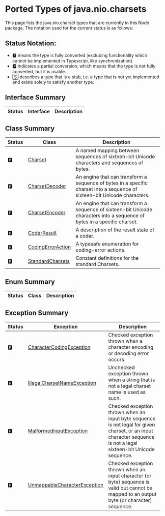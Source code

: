 # Ported Types of java.nio.charsets

This page lists the java.nio.charset types that are currently in this Node package. The notation used for the current status is as follows:

## Status Notation:
- 🅵 means the type is fully converted (excluding functionality which cannot be implemented in Typescript, like synchronization).
- 🅿 indicates a partial conversion, which means that the type is not fully converted, but it is usable.
- 🅂 describes a type that is a stub, i.e. a type that is not yet implemented and exists solely to satisfy another type.

## Interface Summary

|Status|Interface|Description|
|---|---|---|


## Class Summary

|Status|Class|Description|
|---|---|---|
|🅿|[Charset](https://docs.oracle.com/en/java/javase/11/docs/api/java.base/java/nio/charset/Charset.html)|A named mapping between sequences of sixteen-bit Unicode characters and sequences of bytes.|
|🅵|[CharsetDecoder](https://docs.oracle.com/en/java/javase/11/docs/api/java.base/java/nio/charset/CharsetDecoder.html)|An engine that can transform a sequence of bytes in a specific charset into a sequence of sixteen-bit Unicode characters.|
|🅵|[CharsetEncoder](https://docs.oracle.com/en/java/javase/11/docs/api/java.base/java/nio/charset/CharsetEncoder.html)|An engine that can transform a sequence of sixteen-bit Unicode characters into a sequence of bytes in a specific charset.|
|🅵|[CoderResult](https://docs.oracle.com/en/java/javase/11/docs/api/java.base/java/nio/charset/CoderResult.html)|A description of the result state of a coder.|
|🅵|[CodingErrorAction](https://docs.oracle.com/en/java/javase/11/docs/api/java.base/java/nio/charset/CodingErrorAction.html)|A typesafe enumeration for coding-error actions.|
|🅵|[StandardCharsets](https://docs.oracle.com/en/java/javase/11/docs/api/java.base/java/nio/charset/StandardCharsets.html)|Constant definitions for the standard Charsets.|

## Enum Summary

|Status|Class|Description|
|---|---|---|


## Exception Summary

|Status|Exception|Description|
|---|---|---|
|🅵|[CharacterCodingException](https://docs.oracle.com/en/java/javase/11/docs/api/java.base/java/nio/charset/CharacterCodingException.html)|Checked exception thrown when a character encoding or decoding error occurs.|
|🅵|[IllegalCharsetNameException](https://docs.oracle.com/en/java/javase/11/docs/api/java.base/java/nio/charset/IllegalCharsetNameException.html)|Unchecked exception thrown when a string that is not a legal charset name is used as such.|
|🅵|[MalformedInputException](https://docs.oracle.com/en/java/javase/11/docs/api/java.base/java/nio/charset/MalformedInputException.html)|Checked exception thrown when an input byte sequence is not legal for given charset, or an input character sequence is not a legal sixteen-bit Unicode sequence.|
|🅵|[UnmappableCharacterException](https://docs.oracle.com/en/java/javase/11/docs/api/java.base/java/nio/charset/UnmappableCharacterException.html)|Checked exception thrown when an input character (or byte) sequence is valid but cannot be mapped to an output byte (or character) sequence.|
